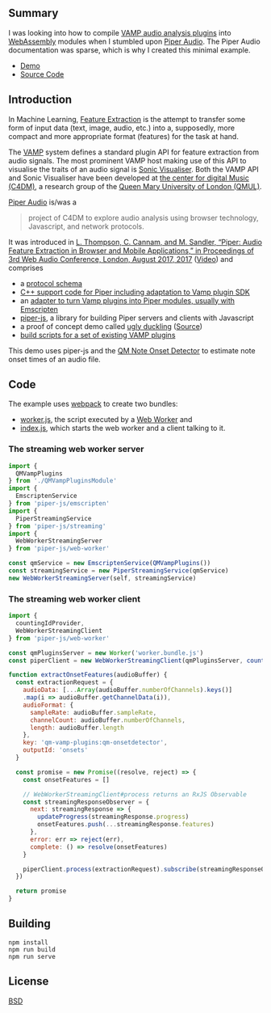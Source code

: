 ## Summary

I was looking into how to compile [VAMP audio analysis
plugins](https://vamp-plugins.org/) into
[WebAssembly](https://developer.mozilla.org/en-US/docs/WebAssembly) modules
when I stumbled upon [Piper Audio](https://github.com/piper-audio/). The Piper
Audio documentation was sparse, which is why I created this minimal example.

* [Demo](https://jawebada.github.com/piper-audio-example-streaming-web-worker)
* [Source Code](https://github.com/jawebada/piper-audio-example-streaming-web-worker)

## Introduction

In Machine Learning, 
[Feature Extraction](https://en.wikipedia.org/wiki/Feature_extraction)
is the attempt to transfer some form of input data (text, image, audio, etc.)
into a, supposedly, more compact and more appropriate format (features) for the
task at hand.

The [VAMP](https://vamp-plugins.org) system defines a standard plugin API for
feature extraction from audio signals. The most prominent VAMP host making use
of this API to visualise the traits of an audio signal is [Sonic
Visualiser](https://www.sonicvisualiser.org/). Both the VAMP API and Sonic
Visualiser have been developed at [the center for digital Music
(C4DM)](http://c4dm.eecs.qmul.ac.uk/), a research group of the [Queen Mary
University of London (QMUL)](https://www.qmul.ac.uk/).

[Piper Audio](https://github.com/piper-audio) is/was a

> project of C4DM to explore audio analysis using browser technology,
> Javascript, and network protocols.

It was introduced in [L. Thompson, C. Cannam, and M. Sandler, “Piper: Audio
Feature Extraction in Browser and Mobile Applications,” in Proceedings of 3rd
Web Audio Conference, London, August 2017,
2017](https://qmro.qmul.ac.uk/xmlui/handle/123456789/26163)
([Video](https://youtu.be/OpUeyRRPpCo?t=33m10s)) and comprises

* a [protocol schema](https://github.com/piper-audio/piper)
* [C++ support code for Piper including adaptation to Vamp plugin SDK](https://github.com/piper-audio/piper-vamp-cpp)
* an [adapter to turn Vamp plugins into Piper modules, usually with Emscripten](https://github.com/piper-audio/piper-vamp-js)
* [piper-js](https://github.com/piper-audio/piper-js), a library for building Piper servers and clients with Javascript
* a proof of concept demo called [ugly duckling](https://piper-audio.github.io/ugly-duckling) ([Source](https://github.com/piper-audio/ugly-duckling))
* [build scripts for a set of existing VAMP plugins](https://github.com/piper-audio/piper-vamp-js-builds)

This demo uses piper-js and the [QM Note Onset
Detector](https://vamp-plugins.org/plugin-doc/qm-vamp-plugins.html#qm-onsetdetector)
to estimate note onset times of an audio file.

## Code

The example uses [webpack](https://webpack.js.org/) to create two bundles: 

* [worker.js](https://github.com/jawebada/piper-audio-example-streaming-web-worker/blob/master/src/worker.js),
  the script executed by a [Web Worker](https://developer.mozilla.org/en-US/docs/Web/API/Web_Workers_API) and
* [index.js](https://github.com/jawebada/piper-audio-example-streaming-web-worker/blob/master/src/index.js),
  which starts the web worker and a client talking to it.

### The streaming web worker server

```javascript
import {
  QMVampPlugins
} from './QMVampPluginsModule'
import {
  EmscriptenService
} from 'piper-js/emscripten'
import {
  PiperStreamingService
} from 'piper-js/streaming'
import {
  WebWorkerStreamingServer
} from 'piper-js/web-worker'

const qmService = new EmscriptenService(QMVampPlugins())
const streamingService = new PiperStreamingService(qmService)
new WebWorkerStreamingServer(self, streamingService)
```

### The streaming web worker client

```javascript
import { 
  countingIdProvider,
  WebWorkerStreamingClient
} from 'piper-js/web-worker'

const qmPluginsServer = new Worker('worker.bundle.js')
const piperClient = new WebWorkerStreamingClient(qmPluginsServer, countingIdProvider(0))

function extractOnsetFeatures(audioBuffer) {
  const extractionRequest = {
    audioData: [...Array(audioBuffer.numberOfChannels).keys()]
    .map(i => audioBuffer.getChannelData(i)),
    audioFormat: {
      sampleRate: audioBuffer.sampleRate,
      channelCount: audioBuffer.numberOfChannels,
      length: audioBuffer.length
    },
    key: 'qm-vamp-plugins:qm-onsetdetector',
    outputId: 'onsets'
  }

  const promise = new Promise((resolve, reject) => {
    const onsetFeatures = []

    // WebWorkerStreamingClient#process returns an RxJS Observable
    const streamingResponseObserver = {
      next: streamingResponse => {
        updateProgress(streamingResponse.progress)
        onsetFeatures.push(...streamingResponse.features)
      },
      error: err => reject(err),
      complete: () => resolve(onsetFeatures)
    }

    piperClient.process(extractionRequest).subscribe(streamingResponseObserver)
  })

  return promise
}
```

## Building

```
npm install
npm run build
npm run serve
```

## License

[BSD](https://github.com/jawebada/piper-audio-example-streaming-web-worker/blob/master/LICENSE)
